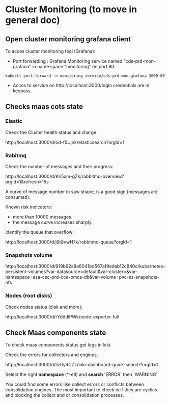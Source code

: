 # Cluster Monitoring (to move in general doc)

## Open cluster monitoring grafana client

To acces cluster monitoring tool (Grafana): 

- Port forwarding : Grafana Monitoring service named "cds-prd-mon-grafana" in name space "monitoring" on port 80.

```kubectl port-forward -n monitoring service/cds-prd-mon-grafana 3000:80```

- Acces to service on http://localhost:3000/login credentials are in keepass.

## Checks maas cots state

### Elastic

Check the Cluster health status and charge:

http://localhost:3000/d/od-f5Ujnk/elasticsearch?orgId=1

### Rabitmq

Check the number of messages and their progress:

http://localhost:3000/d/Kn5xm-gZk/rabbitmq-overview?orgId=1&refresh=15s

A curve of message number in saw shape, is a good sign (messages are consumed).

Known risk indicators:
- more than 10000 messages.
- the message curve increases sharply.

Identify the queue that overflow:

http://localhost:3000/d/j9t8vwH7k/rabbitmq-queue?orgId=1

### Snapshots volume

http://localhost:3000/d/919b92a8e8041bd567af9edab12c840c/kubernetes-persistent-volumes?var-datasource=default&var-cluster=&var-namespace=esa-csc-prd-cce-omcs-db&var-volume=pvc-es-snapshots-nfs

### Nodes (root disks)

Check nodes status (disk and more):

http://localhost:3000/d/rYdddlPWk/node-exporter-full


## Check Maas components state

To check maas components status get logs in loki.

Check the errors for collectors and engines.

http://localhost:3000/d/liz0yRCZz/loki-dashboard-quick-search?orgId=1

Select the right **namespace** (*-etl) and **search** 'ERROR' then 'WARNING'

You could find some errors like collect errors or conflicts between consolidation engines. The most important to check is if they are cyclics and blocking the collect and or consolidation processes.

